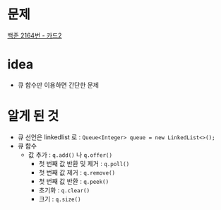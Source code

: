 # 문제
[백준 2164번 - 카드2](https://www.acmicpc.net/problem/2164)

# idea
- 큐 함수만 이용하면 간단한 문제

# 알게 된 것
- 큐 선언은 linkedlist 로 : `Queue<Integer> queue = new LinkedList<>();`
- 큐 함수
  + 값 추가 : `q.add()` 나 `q.offer()`
    + 첫 번째 값 반환 및 제거 : `q.poll()`
    + 첫 번째 값 제거 : `q.remove()`
    + 첫 번째 값 반환 : `q.peek()`
    + 초기화 : `q.clear()`
    + 크기 : `q.size()`
